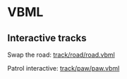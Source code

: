 # VBML

## Interactive tracks

Swap the road: [track/road/road.vbml](track/road/road.vbml)

Patrol interactive: [track/paw/paw.vbml](track/paw/paw.vbml)
